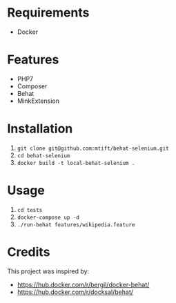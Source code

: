 # Requirements
* Docker

# Features
* PHP7
* Composer
* Behat
* MinkExtension

# Installation
1. `git clone git@github.com:mtift/behat-selenium.git`
1. `cd behat-selenium`
1. `docker build -t local-behat-selenium .`

# Usage
1. `cd tests`
1. `docker-compose up -d`
1. `./run-behat features/wikipedia.feature`

# Credits
This project was inspired by:
* https://hub.docker.com/r/bergil/docker-behat/
* https://hub.docker.com/r/docksal/behat/
